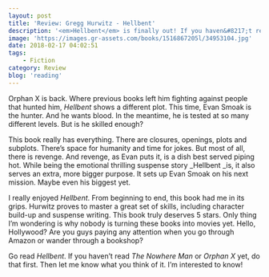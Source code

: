 ```yaml
---
layout: post
title: 'Review: Gregg Hurwitz - Hellbent'
description: '<em>Hellbent</em> is finally out! If you haven&#8217;t read it, go buy it in stores or online. If you haven&#8217;t read any Orphan X books yet, I strongly encourage you to do so. I just finished the last instalment of the series and I&#8217;m happy I did. Here is my review to the current last book of Gregg Hurwitz.'
image: 'https://images.gr-assets.com/books/1516867205l/34953104.jpg'
date: 2018-02-17 04:02:51
tags:
    - Fiction
category: Review
blog: 'reading'
---
```

Orphan X is back. Where previous books left him fighting against people that hunted him, <em>Hellbent</em> shows a different plot. This time, Evan Smoak is the hunter. And he wants blood. In the meantime, he is tested at so many different levels. But is he skilled enough?

This book really has everything. There are closures, openings, plots and subplots. There&#8217;s space for humanity and time for jokes. But most of all, there is revenge. And revenge, as Evan puts it, is a dish best served piping hot. While being the emotional thrilling suspense story _Hellbent _is, it also serves an extra, more bigger purpose. It sets up Evan Smoak on his next mission. Maybe even his biggest yet.

I really enjoyed <em>Hellbent</em>. From beginning to end, this book had me in its grips. Hurwitz proves to master a great set of skills, including character build-up and suspense writing. This book truly deserves 5 stars. Only thing I&#8217;m wondering is why nobody is turning these books into movies yet. Hello, Hollywood? Are you guys paying any attention when you go through Amazon or wander through a bookshop?

Go read <em>Hellbent</em>. If you haven&#8217;t read <em>The Nowhere Man</em> or <em>Orphan X</em> yet, do that first. Then let me know what you think of it. I&#8217;m interested to know!